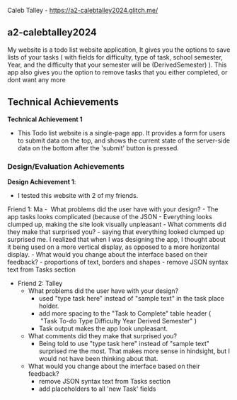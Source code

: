 Caleb Talley - https://a2-calebtalley2024.glitch.me/

## a2-calebtalley2024
My website is a todo list website application, It gives you the options to save lists of your tasks ( with fields for difficulty, type of task, school semester, Year, and the difficulty  that your semester will be (DerivedSemester) ). This app also gives you the option to remove tasks that you either completed, or dont want any more

## Technical Achievements
**Technical Achievement 1**
-  This Todo list website is a single-page app. It provides a form for users to submit data on the top, and shows the current state of the server-side data on the bottom after the 'submit' button is pressed.

### Design/Evaluation Achievements
**Design Achievement 1**: 
- I tested this website with 2 of my friends.

Friend 1: Ma
	-  What problems did the user have with your design?
		- The app tasks looks complicated (because of the JSON
		- Everything looks clumped up, making the site look visually unpleasant
	-   What comments did they make that surprised you?
		-   saying that everything looked clumped up surprised me. I realized that when I  was designing the app, I thought about it being used on a more vertical display, as opposed to a more horizontal display.
	-  What would you change about the interface based on their feedback?
		- proportions of text, borders and shapes
		- remove JSON syntax text from Tasks section
- Friend 2: Talley
	- What problems did the user have with your design?
		- used "type task here" instead of "sample text" in the task place holder.
		- add more spacing to the "Task to Complete" table header (  "Task To-do Type Difficulty Year Derived Semester" )
		- Task output makes the app look unpleasant.
	- What comments did they make that surprised you?
		- Being told to use "type task here" instead of "sample text"  surprised me the most. That makes more sense in hindsight, but I would not have been thinking about that.
	- What would you change about the interface based on their feedback?
		- remove JSON syntax text from Tasks section
		- add placeholders to all 'new Task' fields


    

